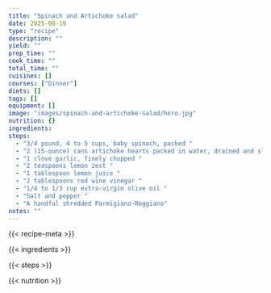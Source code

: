 ```yaml
---
title: "Spinach and Artichoke salad"
date: 2025-08-18
type: "recipe"
description: ""
yield: ""
prep_time: ""
cook_time: ""
total_time: ""
cuisines: []
courses: ["Dinner"]
diets: []
tags: []
equipment: []
image: "images/spinach-and-artichoke-salad/hero.jpg"
nutrition: {}
ingredients:
steps:
  - "3/4 pound, 4 to 5 cups, baby spinach, packed "
  - "2 (15-ounce) cans artichoke hearts packed in water, drained and sliced "
  - "1 clove garlic, finely chopped "
  - "2 teaspoons lemon zest "
  - "1 tablespoon lemon juice "
  - "2 tablespoons red wine vinegar "
  - "1/4 to 1/3 cup extra-virgin olive oil "
  - "Salt and pepper "
  - "A handful shredded Parmigiano-Reggiano"
notes: ""
---
```

{{< recipe-meta >}}

{{< ingredients >}}

{{< steps >}}

{{< nutrition >}}
